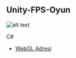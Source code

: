 ## Unity-FPS-Oyun

![alt text](https://4.bp.blogspot.com/-UvuzeIssx6g/Wppl5BTfIpI/AAAAAAAAABM/h6aDtw_oF70tKFR1vXq_Z88129WvcLgMgCLcBGAs/s320/Unity%2BFPS%2BOyun.png)

C#
* [WebGL Adresi](http://bit.ly/2FKtE6r)
